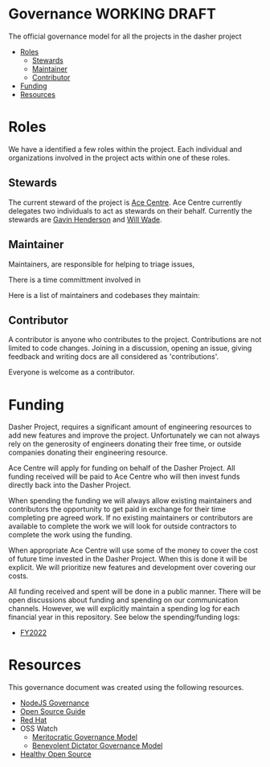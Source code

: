 # Governance WORKING DRAFT <!-- omit in toc -->

The official governance model for all the projects in the dasher project

- [Roles](#roles)
  - [Stewards](#stewards)
  - [Maintainer](#maintainer)
  - [Contributor](#contributor)
- [Funding](#funding)
- [Resources](#resources)

# Roles

We have a identified a few roles within the project. Each individual and organizations involved in the project acts within one of these roles.

## Stewards

The current steward of the project is [Ace Centre](http://acecentre.org.uk/). Ace Centre currently delegates two individuals to act as stewards on their behalf. Currently the stewards are [Gavin Henderson](https://acecentre.org.uk/about/staff/gavin-henderson) and [Will Wade](https://acecentre.org.uk/about/staff/will-wade).

## Maintainer

Maintainers, are responsible for helping to triage issues,

There is a time committment involved in

Here is a list of maintainers and codebases they maintain:

## Contributor

A contributor is anyone who contributes to the project. Contributions are not limited to code changes. Joining in a discussion, opening an issue, giving feedback and writing docs are all considered as 'contributions'.

Everyone is welcome as a contributor.

# Funding

Dasher Project, requires a significant amount of engineering resources to add new features and improve the project. Unfortunately we can not always rely on the generosity of engineers donating their free time, or outside companies donating their engineering resource.

Ace Centre will apply for funding on behalf of the Dasher Project. All funding received will be paid to Ace Centre who will then invest funds directly back into the Dasher Project.

When spending the funding we will always allow existing maintainers and contributors the opportunity to get paid in exchange for their time completing pre agreed work. If no existing maintainers or contributors are available to complete the work we will look for outside contractors to complete the work using the funding.

When appropriate Ace Centre will use some of the money to cover the cost of future time invested in the Dasher Project. When this is done it will be explicit. We will prioritize new features and development over covering our costs.

All funding received and spent will be done in a public manner. There will be open discussions about funding and spending on our communication channels. However, we will explicitly maintain a spending log for each financial year in this repository. See below the spending/funding logs:

- [FY2022](./FY2022.md)

# Resources

This governance document was created using the following resources.

- [NodeJS Governance](https://github.com/nodejs/node/blob/master/GOVERNANCE.md#collaborator-activities)
- [Open Source Guide](https://opensource.guide/leadership-and-governance/)
- [Red Hat](https://www.redhat.com/en/resources/guide-to-open-source-project-governance-models-overview)
- OSS Watch
  - [Meritocratic Governance Model](http://oss-watch.ac.uk/resources/meritocraticgovernancemodel)
  - [Benevolent Dictator Governance Model](http://oss-watch.ac.uk/resources/benevolentdictatorgovernancemodel)
- [Healthy Open Source](https://medium.com/the-node-js-collection/healthy-open-source-967fa8be7951)
